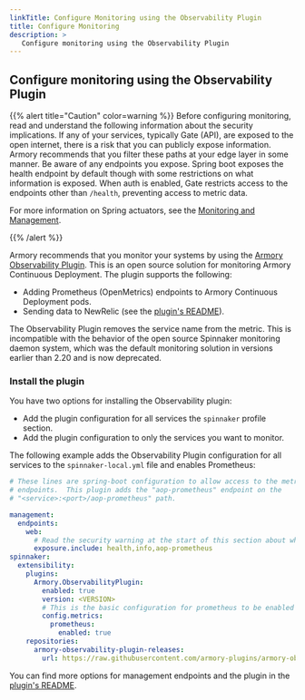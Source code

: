 ```yaml
---
linkTitle: Configure Monitoring using the Observability Plugin
title: Configure Monitoring
description: >
   Configure monitoring using the Observability Plugin
---
```


## Configure monitoring using the Observability Plugin

{{% alert title="Caution" color=warning %}} Before configuring monitoring, read and understand the following information about the security implications.
If any of your services, typically Gate (API), are exposed to the open internet, there is a risk that you can publicly expose information. Armory recommends that you filter these paths at your edge layer in some manner. Be aware of any endpoints you expose. Spring boot exposes the health endpoint by default though with some restrictions on what information is exposed. When auth is enabled, Gate restricts access to the endpoints other than `/health`, preventing access to metric data.

For more information on Spring actuators, see the [Monitoring and Management](https://docs.spring.io/spring-boot/docs/current/reference/html/production-ready-features.html#production-ready-monitoring).  

<!-- Spinnaker issue discussing management endpoints: https://github.com/spinnaker/spinnaker/issues/3883-->
{{% /alert %}}

Armory recommends that you monitor your systems by using the [Armory Observability Plugin](https://github.com/armory-plugins/armory-observability-plugin/). This is an open source solution for monitoring Armory Continuous Deployment. The plugin supports the following:

* Adding Prometheus (OpenMetrics) endpoints to Armory Continuous Deployment pods.
* Sending data to NewRelic (see the [plugin's README](https://github.com/armory-plugins/armory-observability-plugin)).

The Observability Plugin removes the service name from the metric. This is incompatible with the behavior of the open source Spinnaker monitoring daemon system, which was the default monitoring solution in versions earlier than 2.20 and is now deprecated.

### Install the plugin

You have two options for installing the Observability plugin:

* Add the plugin configuration for all services the `spinnaker` profile section.  
* Add the plugin configuration to only the services you want to monitor.

The following example adds the Observability Plugin configuration for all services to the `spinnaker-local.yml` file and enables Prometheus:

```yaml
# These lines are spring-boot configuration to allow access to the metrics
# endpoints.  This plugin adds the "aop-prometheus" endpoint on the
# "<service>:<port>/aop-prometheus" path.

management:
  endpoints:
    web:
      # Read the security warning at the start of this section about what gets exposed!!
      exposure.include: health,info,aop-prometheus
spinnaker:
  extensibility:
    plugins:
      Armory.ObservabilityPlugin:
        enabled: true
        version: <VERSION>
        # This is the basic configuration for prometheus to be enabled
        config.metrics:
          prometheus:
            enabled: true
    repositories:
      armory-observability-plugin-releases:
        url: https://raw.githubusercontent.com/armory-plugins/armory-observability-plugin-releases/master/repositories.json
```

You can find more options for management endpoints and the plugin in the [plugin's README](https://github.com/armory-plugins/armory-observability-plugin).
